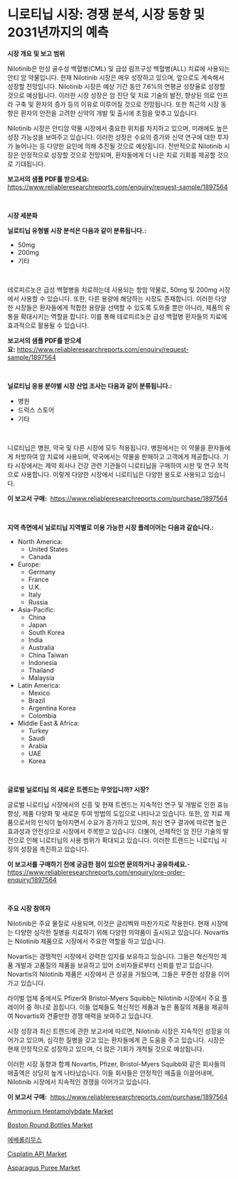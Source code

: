 <p><h1>니로티닙 시장: 경쟁 분석, 시장 동향 및 2031년까지의 예측</h1></p><p><strong>시장 개요 및 보고 범위</strong></p>
<p><p>Nilotinib은 만성 골수성 백혈병(CML) 및 급성 림프구성 백혈병(ALL) 치료에 사용되는 안티 암 약물입니다. 현재 Nilotinib 시장은 매우 성장하고 있으며, 앞으로도 계속해서 성장할 전망입니다. Nilotinib 시장은 예상 기간 동안 7.6%의 연평균 성장율로 성장할 것으로 예상됩니다. 이러한 시장 성장은 암 진단 및 치료 기술의 발전, 향상된 의료 인프라 구축 및 환자의 증가 등의 이유로 이루어질 것으로 전망됩니다. 또한 최근의 시장 동향은 환자의 안전을 고려한 신약의 개발 및 출시에 초점을 맞추고 있습니다.</p><p>Nilotinib 시장은 안티암 약물 시장에서 중요한 위치를 차지하고 있으며, 미래에도 높은 성장 가능성을 보여주고 있습니다. 이러한 성장은 수요의 증가와 신약 연구에 대한 투자가 늘어나는 등 다양한 요인에 의해 추진될 것으로 예상됩니다. 전반적으로 Nilotinib 시장은 안정적으로 성장할 것으로 전망되며, 환자들에게 더 나은 치료 기회를 제공할 것으로 기대됩니다.</p></p>
<p><strong>보고서의 샘플 PDF를 받으세요:</strong> <a href="https://www.reliableresearchreports.com/enquiry/request-sample/1897564">https://www.reliableresearchreports.com/enquiry/request-sample/1897564</a></p>
<p>&nbsp;</p>
<p><strong>시장 세분화</strong></p>
<p><strong>닐로티닙 유형별 시장 분석은 다음과 같이 분류됩니다.:</strong></p>
<p><ul><li>50mg</li><li>200mg</li><li>기타</li></ul></p>
<p>&nbsp;</p>
<p><p>테로피르놋은 급성 백혈병을 치료하는데 사용되는 항암 약물로, 50mg 및 200mg 시장에서 사용할 수 있습니다. 또한, 다른 용량에 해당하는 시장도 존재합니다. 이러한 다양한 시장들은 환자들에게 적합한 용량을 선택할 수 있도록 도와줄 뿐만 아니라, 제품의 유통을 확대시키는 역할을 합니다. 이를 통해 테로피르놋은 급성 백혈병 환자들의 치료에 효과적으로 활용될 수 있습니다.</p></p>
<p><strong>보고서의 샘플 PDF를 받으세요:</strong>&nbsp;<a href="https://www.reliableresearchreports.com/enquiry/request-sample/1897564">https://www.reliableresearchreports.com/enquiry/request-sample/1897564</a></p>
<p>&nbsp;</p>
<p><strong> 닐로티닙 응용 분야별 시장 산업 조사는 다음과 같이 분류됩니다.:</strong></p>
<p><ul><li>병원</li><li>드럭스 스토어</li><li>기타</li></ul></p>
<p>&nbsp;</p>
<p><p>니로티닙은 병원, 약국 및 다른 시장에 모두 적용됩니다. 병원에서는 이 약물을 환자들에게 처방하여 암 치료에 사용되며, 약국에서는 약물을 판매하고 고객에게 제공합니다. 기타 시장에서는 제약 회사나 건강 관련 기관들이 니로티닙을 구매하여 시판 및 연구 목적으로 사용합니다. 이렇게 다양한 시장에서 니로티닙은 다양한 용도로 사용되고 있습니다.</p></p>
<p><strong>이 보고서 구매:</strong>&nbsp; <a href="https://www.reliableresearchreports.com/purchase/1897564">https://www.reliableresearchreports.com/purchase/1897564</a></p>
<p>&nbsp;</p>
<p><strong>지역 측면에서 닐로티닙 지역별로 이용 가능한 시장 플레이어는 다음과 같습니다.:</strong></p>
<p><ul>
    <li>
        North America:
        <ul>
            <li>United States</li>
            <li>Canada</li>
        </ul>
    </li>
    <li>
        Europe:
        <ul>
            <li>Germany</li>
            <li>France</li>
            <li>U.K.</li>
            <li>Italy</li>
            <li>Russia</li>
        </ul>
    </li>
    <li>
        Asia-Pacific:
        <ul>
            <li>China</li>
            <li>Japan</li>
            <li>South Korea</li>
            <li>India</li>
            <li>Australia</li>
            <li>China Taiwan</li>
            <li>Indonesia</li>
            <li>Thailand</li>
            <li>Malaysia</li>
        </ul>
    </li>
    <li>
        Latin America:
        <ul>
            <li>Mexico</li>
            <li>Brazil</li>
            <li>Argentina Korea</li>
            <li>Colombia</li>
        </ul>
    </li>
    <li>
        Middle East & Africa:
        <ul>
            <li>Turkey</li>
            <li>Saudi</li>
            <li>Arabia</li>
            <li>UAE</li>
            <li>Korea</li>
        </ul>
    </li>
    </ul></p>
<p>&nbsp;</p>
<p><strong>글로벌 닐로티닙 의 새로운 트렌드는 무엇입니까? 시장?</strong></p>
<p><p>글로벌 니로티닙 시장에서의 신흥 및 현재 트렌드는 지속적인 연구 및 개발로 인한 효능 향상, 제품 다양화 및 새로운 투여 방법의 도입으로 나타나고 있습니다. 또한, 암 치료 제품으로서의 인식이 높아지면서 수요가 증가하고 있으며, 최신 연구 결과에 따르면 높은 효과성과 안전성으로 시장에서 주목받고 있습니다. 더불어, 선제적인 암 진단 기술의 발전으로 인해 니로티닙의 사용 범위가 확대되고 있습니다. 이러한 트렌드는 니로티닙 시장의 성장을 촉진하고 있습니다.</p></p>
<p><strong>이 보고서를 구매하기 전에 궁금한 점이 있으면 문의하거나 공유하세요.</strong>- <a href="https://www.reliableresearchreports.com/enquiry/pre-order-enquiry/1897564">https://www.reliableresearchreports.com/enquiry/pre-order-enquiry/1897564</a></p>
<p>&nbsp;</p>
<p><strong>주요 시장 참여자</strong></p>
<p><p>Nilotinib은 주요 물질로 사용되며, 이것은 글리벡와 마찬가지로 작용한다. 현재 시장에는 다양한 심각한 질병을 치료하기 위해 다양한 의약품이 출시되고 있습니다. Novartis는 Nilotinib 제품으로 시장에서 주요한 역할을 하고 있습니다.</p><p>Novartis는 경쟁적인 시장에서 강력한 입지를 보유하고 있습니다. 그들은 혁신적인 제품 개발과 고품질의 제품을 보유하고 있어 소비자들로부터 신뢰를 받고 있습니다. Novartis의 Nilotinib 제품은 시장에서 큰 성공을 거뒀으며, 그들은 꾸준한 성장을 이어가고 있습니다.</p><p>라이벌 업체 중에서도 Pfizer와 Bristol-Myers Squibb는 Nilotinib 시장에서 주요 플레이어 중 하나로 꼽힙니다. 이들 업체들도 혁신적인 제품과 높은 품질의 제품을 제공하여 Novartis와 견줄만한 경쟁 매력을 보여주고 있습니다.</p><p>시장 성장과 최신 트렌드에 관한 보고서에 따르면, Nilotinib 시장은 지속적인 성장을 이어가고 있으며, 심각한 질병을 갖고 있는 환자들에게 큰 도움을 주고 있습니다. 시장은 현재 안정적으로 성장하고 있으며, 더 많은 기회가 개척될 것으로 예상됩니다.</p><p>이러한 시장 동향과 함께 Novartis, Pfizer, Bristol-Myers Squibb와 같은 회사들의 매출액은 상당히 높게 나타났습니다. 이들 회사들은 안정적인 매출을 이끌어내며, Nilotinib 시장에서 지속적인 경쟁을 이어가고 있습니다.</p></p>
<p><strong>이 보고서 구매:</strong>&nbsp;&nbsp;<a href="https://www.reliableresearchreports.com/purchase/1897564">https://www.reliableresearchreports.com/purchase/1897564</a></p>
<p><p><a href="https://github.com/WillieWoodard/Market-Research-Report-List-3/blob/main/ammonium-heptamolybdate-market.md">Ammonium Heptamolybdate Market</a></p><p><a href="https://github.com/marloy8/Market-Research-Report-List-3/blob/main/boston-round-bottles-market.md">Boston Round Bottles Market</a></p><p><a href="https://github.com/plelbej847484502/Market-Research-Report-List-1/blob/main/3502575193232.md">에베롤리무스</a></p><p><a href="https://issuu.com/reportprime-2/docs/cisplatin-api-market-size-2030.pptx">Cisplatin API Market</a></p><p><a href="https://view.publitas.com/reportprime-1/asparagus-puree-market-centers-on-aspects-such-as-market-growth-market-share-market-opportunity-and-projected-forecasts-spanning-from-2024-to-2031/">Asparagus Puree Market</a></p></p>
